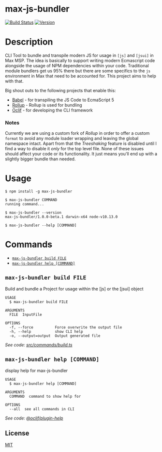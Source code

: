 max-js-bundler
==============

[![Build Status](https://travis-ci.org/fde31/max-js-bundler.svg?branch=master)](https://travis-ci.org/fde31/max-js-bundler)
[![Version](https://img.shields.io/npm/v/max-js-bundler.svg)](https://npmjs.org/package/max-js-bundler)

# Description

CLI Tool to bundle and transpile modern JS for usage in `[js]` and `[jsui]` in Max MSP. The idea is basically to support writing modern Ecmascript code alongside the usage of NPM dependencies within your code. Traditional module bundlers get us 95% there but there are some specifics to the `js` environment in Max that need to be accounted for. This project aims to help with that.

Big shout outs to the following projects that enable this:

* [Babel](https://babeljs.io) - for transpiling the JS Code to EcmaScript 5
* [Rollup](https://rollupjs.org) - Rollup is used for bundling
* [Oclif](https://oclif.io/) - for developing the CLI framework


### Notes

Currently we are using a custom fork of *Rollup* in order to offer a custom `format` to avoid any module loader wrapping and leaving the global namespace intact. Apart from that the *Treeshaking* feature is disabled until I find a way to disable it *only* for the top level file. None of these issues should affect your code or its functionality. It just means you'll end up with a slightly bigger bundle than needed.

# Usage
```sh-session
$ npm install -g max-js-bundler

$ max-js-bundler COMMAND
running command...

$ max-js-bundler --version
max-js-bundler/1.0.0-beta.1 darwin-x64 node-v10.13.0

$ max-js-bundler --help [COMMAND]
```
# Commands
<!-- commands -->
* [`max-js-bundler build FILE`](#max-js-bundler-build-file)
* [`max-js-bundler help [COMMAND]`](#max-js-bundler-help-command)

## `max-js-bundler build FILE`

Build and bundle a Project for usage within the [js] or the [jsui] object

```
USAGE
  $ max-js-bundler build FILE

ARGUMENTS
  FILE  InputFile

OPTIONS
  -f, --force          Force overwrite the output file
  -h, --help           show CLI help
  -o, --output=output  Output generated file
```

_See code: [src/commands/build.ts](https://github.com/fde31/max-js-bundler/blob/v1.0.0/src/commands/build.ts)_

## `max-js-bundler help [COMMAND]`

display help for max-js-bundler

```
USAGE
  $ max-js-bundler help [COMMAND]

ARGUMENTS
  COMMAND  command to show help for

OPTIONS
  --all  see all commands in CLI
```

_See code: [@oclif/plugin-help](https://github.com/oclif/plugin-help/blob/v2.1.6/src/commands/help.ts)_
<!-- commandsstop -->


## License

[MIT](./LICENSE)
